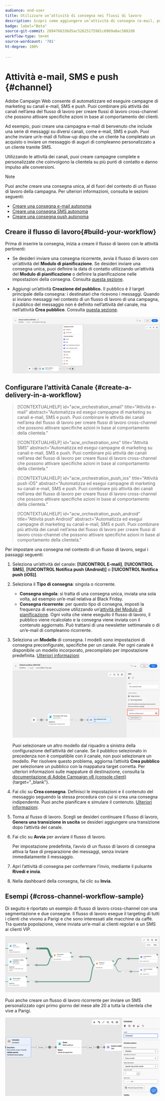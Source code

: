 ```yaml
---
audience: end-user
title: Utilizzare un’attività di consegna nei flussi di lavoro
description: Scopri come aggiungere un’attività di consegna (e-mail, push, SMS) nei flussi di lavoro
badge: label="Beta"
source-git-commit: 2894766336d5ac52625175981c6969a0ac5882d8
workflow-type: tm+mt
source-wordcount: '781'
ht-degree: 100%

---
```



# Attività e-mail, SMS e push {#channel}

Adobe Campaign Web consente di automatizzare ed eseguire campagne di marketing su canali e-mail, SMS e push. Puoi combinare più attività dei canali nell’area del flusso di lavoro per creare flussi di lavoro cross-channel che possono attivare specifiche azioni in base al comportamento dei clienti.

Ad esempio, puoi creare una campagna e-mail di benvenuto che include una serie di messaggi su diversi canali, come e-mail, SMS e push. Puoi anche inviare un’e-mail di follow-up dopo che un cliente ha completato un acquisto o inviare un messaggio di auguri di compleanno personalizzato a un cliente tramite SMS.

Utilizzando le attività dei canali, puoi creare campagne complete e personalizzate che coinvolgono la clientela su più punti di contatto e danno impulso alle conversioni.

>[!NOTE]
>
>Puoi anche creare una consegna unica, al di fuori del contesto di un flusso di lavoro della campagna. Per ulteriori informazioni, consulta le sezioni seguenti:
>* [Creare una consegna e-mail autonoma](../../email/create-email.md)
>* [Creare una consegna SMS autonoma](../../sms/create-sms.md)
>* [Creare una consegna push autonoma](../../push/create-push.md)

## Creare il flusso di lavoro{#build-your-workflow}

Prima di inserire la consegna, inizia a creare il flusso di lavoro con le attività pertinenti:

* Se desideri inviare una consegna ricorrente, avvia il flusso di lavoro con un’attività del **Modulo di pianificazione**. Se desideri inviare una consegna unica, puoi definire la data di contatto utilizzando un’attività del **Modulo di pianificazione** o definire la pianificazione nelle impostazioni della consegna. Consulta [questa sezione](scheduler.md).

* Aggiungi un’attività **Creazione del pubblico.** Il pubblico è il target principale della consegna: i destinatari che ricevono i messaggi. Quando si inviano messaggi nel contesto di un flusso di lavoro di una campagna, il pubblico del messaggio non è definito nell’attività del canale, ma nell’attività **Crea pubblico**. Consulta [questa sezione](build-audience.md).

  ![](../../msg/assets/add-delivery-in-wf.png)

## Configurare l’attività Canale {#create-a-delivery-in-a-workflow}


>[!CONTEXTUALHELP]
>id="acw_orchestration_email"
>title="Attività e-mail"
>abstract="Automatizza ed esegui campagne di marketing su canali e-mail, SMS e push. Puoi combinare le attività dei canali nell’area del flusso di lavoro per creare flussi di lavoro cross-channel che possono attivare specifiche azioni in base al comportamento della clientela."


>[!CONTEXTUALHELP]
>id="acw_orchestration_sms"
>title="Attività SMS"
>abstract="Automatizza ed esegui campagne di marketing su canali e-mail, SMS e push. Puoi combinare più attività dei canali nell’area del flusso di lavoro per creare flussi di lavoro cross-channel che possono attivare specifiche azioni in base al comportamento della clientela."


>[!CONTEXTUALHELP]
>id="acw_orchestration_push_ios"
>title="Attività push iOS"
>abstract="Automatizza ed esegui campagne di marketing su canali e-mail, SMS e push. Puoi combinare più attività dei canali nell’area del flusso di lavoro per creare flussi di lavoro cross-channel che possono attivare specifiche azioni in base al comportamento della clientela."


>[!CONTEXTUALHELP]
>id="acw_orchestration_push_android"
>title="Attività push Android"
>abstract="Automatizza ed esegui campagne di marketing su canali e-mail, SMS e push. Puoi combinare più attività dei canali nell’area del flusso di lavoro per creare flussi di lavoro cross-channel che possono attivare specifiche azioni in base al comportamento della clientela."

Per impostare una consegna nel contesto di un flusso di lavoro, segui i passaggi seguenti:

1. Seleziona un’attività del canale: **[!UICONTROL E-mail]**, **[!UICONTROL SMS]**, **[!UICONTROL Notifica push (Android)]** o **[!UICONTROL Notifica push (iOS)]**.

1. Seleziona il **Tipo di consegna**: singola o ricorrente.

   * **Consegna singola**: si tratta di una consegna unica, inviata una sola volta, ad esempio un’e-mail relativa al Black Friday.
   * **Consegna ricorrente**: per questo tipo di consegna, imposti la frequenza di esecuzione utilizzando un’[attività del Modulo di pianificazione](scheduler.md). Ogni volta che viene eseguito il flusso di lavoro, il pubblico viene ricalcolato e la consegna viene inviata con il contenuto aggiornato. Può trattarsi di una newsletter settimanale o di un’e-mail di compleanno ricorrente.

1. Seleziona un **Modello** di consegna. I modelli sono impostazioni di consegna preconfigurate, specifiche per un canale. Per ogni canale è disponibile un modello incorporato, precompilato per impostazione predefinita. [Ulteriori informazioni](../../msg/delivery-template.md)

   ![](../assets/delivery-activity-in-wf.png)

   Puoi selezionare un altro modello dal riquadro a sinistra della configurazione dell’attività del canale. Se il pubblico selezionato in precedenza non è compatibile con il canale, non puoi selezionare un modello. Per risolvere questo problema, aggiorna l’attività **Crea pubblico** per selezionare un pubblico con la mappatura target corretta. Per ulteriori informazioni sulle mappature di destinazione, consulta la [documentazione di Adobe Campaign v8 (console client)](https://experienceleague.adobe.com/docs/campaign/campaign-v8/audience/add-profiles/target-mappings.html?lang=it){target="_blank"}.

1. Fai clic su **Crea consegna**. Definisci le impostazioni e il contenuto del messaggio seguendo la stessa procedura con cui si crea una consegna indipendente. Puoi anche pianificare e simulare il contenuto. [Ulteriori informazioni](../../msg/gs-messages.md).

1. Torna al flusso di lavoro. Scegli se desideri continuare il flusso di lavoro, **Genera una transizione in uscita** se desideri aggiungere una transizione dopo l’attività del canale.

1. Fai clic su **Avvia** per avviare il flusso di lavoro.

   Per impostazione predefinita, l’avvio di un flusso di lavoro di consegna attiva la fase di preparazione dei messaggi, senza inviare immediatamente il messaggio.

1. Apri l’attività di consegna per confermare l’invio, mediante il pulsante **Rivedi e invia**.

1. Nella dashboard della consegna, fai clic su **Invia**.

## Esempi {#cross-channel-workflow-sample}

Di seguito è riportato un esempio di flusso di lavoro cross-channel con una segmentazione e due consegne. Il flusso di lavoro esegue il targeting di tutti i clienti che vivono a Parigi e che sono interessati alle macchine da caffè. Tra questa popolazione, viene inviata un’e-mail ai clienti regolari e un SMS ai clienti VIP.

![](../assets/workflow-channel-example.png)

<!--
description, which use case you can perform (common other activities that you can link before of after the activity)

how to add and configure the activity

example of a configured activity within a workflow
The Email delivery activity allows you to configure the sending an email in a workflow. 

-->

Puoi anche creare un flusso di lavoro ricorrente per inviare un SMS personalizzato ogni primo giorno del mese alle 20 a tutta la clientela che vive a Parigi.

![](../assets/workflow-channel-example2.png)

<!-- Scheduled emails available?

This can be a single send email and sent just once, or it can be a recurring email.
* Single send emails are standard emails, sent once.
* Recurring emails allow you to send the same email multiple times to different targets over a defined period. You can aggregate the deliveries per period in order to get reports that correspond to your needs.

When linked to a scheduler, you can define recurring emails.
Email recipients are defined upstream of the activity in the same workflow, via an Audience targeting activity.

-->


<!--The message preparation is triggered according to the workflow execution parameters. From the message dashboard, you can select whether to request or not a manual confirmation to send the message (required by default). You can start the workflow manually or place a scheduler activity in the workflow to automate execution.-->
